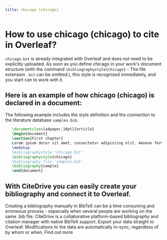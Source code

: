 ```yaml
---
title: chicago (chicago)
---
```


# How to use chicago (chicago) to cite in Overleaf? 
`chicago.bst` is already integrated with Overleaf and does not need to be explicitly uploaded. As soon as you define chicago in your work's document structure (with the command `\bibliographystyle{chicago}` - The file extension `.bst` can be omitted.), this style is recognized immediately, and you start can to work with it.

## Here is an example of how chicago (chicago) is declared in a document:
The following example includes the style definition and the connection to the literature database `samples.bib`.
```tex
   \documentclass[a4paper,10pt]{article}
   \begin{document}
   \section{First chapter}
   Lorem ipsum dolor sit amet, consectetur adipiscing elit. Aenean fermentum justo massa, ut maximus mauris sodales et. Aenean vel elit a erat rhoncus pharetra.
   \medskip
   %bibliographystyle 'chicago.bst'
   \bibliographystyle{chicago}
   %bibliography file 'samples.bib'.
   \bibliography{sample}
   \end{document}
```

## With CiteDrive you can easily create your bibliography and connect it to Overleaf. 
Creating a bibliography manually in BibTeX can be a time consuming and erroneous process - especially when several people are working on the same .bib file. CiteDrive is a collaborative platform-based bibliography and citation manager with native BibTeX support. Export your data straight to Overleaf. Modifications to the data are automatically in-sync, regardless of by whom or when. Find out more